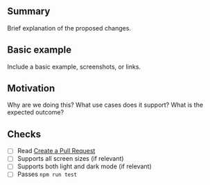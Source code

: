## Summary

Brief explanation of the proposed changes.

## Basic example

Include a basic example, screenshots, or links.

## Motivation

Why are we doing this? What use cases does it support? What is the expected outcome?

## Checks

- [ ] Read [Create a Pull Request](https://gethyas.com/docs/contributing/how-to-contribute/#create-a-pull-request)
- [ ] Supports all screen sizes (if relevant)
- [ ] Supports both light and dark mode (if relevant)
- [ ] Passes `npm run test`
